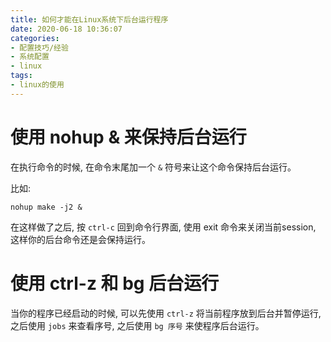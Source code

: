 ```yaml
---
title: 如何才能在Linux系统下后台运行程序
date: 2020-06-18 10:36:07
categories:
- 配置技巧/经验
- 系统配置
- linux
tags:
- linux的使用
---
```


# 使用 nohup & 来保持后台运行

在执行命令的时候, 在命令末尾加一个 `&` 符号来让这个命令保持后台运行。

比如:

```shell
nohup make -j2 &
```

在这样做了之后, 按 `ctrl-c` 回到命令行界面, 使用 exit 命令来关闭当前session, 这样你的后台命令还是会保持运行。

# 使用 ctrl-z 和 bg 后台运行

当你的程序已经启动的时候, 可以先使用 `ctrl-z` 将当前程序放到后台并暂停运行, 之后使用 `jobs` 来查看序号, 之后使用 `bg 序号` 来使程序后台运行。
